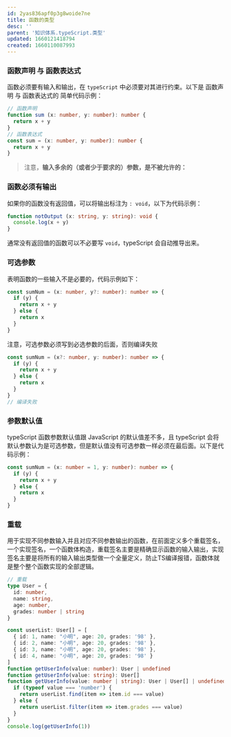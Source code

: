 ```yaml
---
id: 2yas836apf0p3g8woide7ne
title: 函数的类型
desc: ''
parent: '知识体系.typeScript.类型'
updated: 1660121418794
created: 1660110087993
---
```

### 函数声明 与 函数表达式
函数必须要有输入和输出，在 `typeScript` 中必须要对其进行约束。以下是 函数声明 与 函数表达式的 简单代码示例：
```typeScript
// 函数声明
function sum (x: number, y: number): number {
  return x + y
}
// 函数表达式
const sum = (x: number, y: number): number {
  return x + y
}
```

> 注意，**输入多余的（或者少于要求的）参数，是不被允许的：**

### 函数必须有输出
如果你的函数没有返回值，可以将输出标注为 `: void`，以下为代码示例：
```typeScript
function notOutput (x: string, y: string): void {
  console.log(x + y)
}
```

通常没有返回值的函数可以不必要写 `void`，typeScript 会自动推导出来。

### 可选参数
表明函数的一些输入不是必要的，代码示例如下：
```typeScript
const sumNum = (x: number, y?: number): number => {
  if (y) {
    return x + y
  } else {
    return x
  }
}
```

注意，可选参数必须写到必选参数的后面，否则编译失败
```typeScript
const sumNum = (x?: number, y: number): number => {
  if (y) {
    return x + y
  } else {
    return x
  }
}
// 编译失败
```

### 参数默认值
typeScript 函数参数默认值跟 JavaScript 的默认值差不多，且 typeScript 会将默认参数认为是可选参数，但是默认值没有可选参数一样必须在最后面。以下是代码示例：
```typeScript
const sumNum = (x: number = 1, y: number): number => {
  if (y) {
    return x + y
  } else {
    return x
  }
}
```

### 重载
用于实现不同参数输入并且对应不同参数输出的函数，在前面定义多个重载签名，一个实现签名，一个函数体构造，重载签名主要是精确显示函数的输入输出，实现签名主要是将所有的输入输出类型做一个全量定义，防止TS编译报错，函数体就是整个整个函数实现的全部逻辑。
```typeScript
// 重载
type User = {
  id: number,
  name: string,
  age: number,
  grades: number | string
}

const userList: User[] = [
  { id: 1, name: "小明", age: 20, grades: '98' },
  { id: 2, name: "小明", age: 20, grades: '98' },
  { id: 3, name: "小明", age: 20, grades: '98' },
  { id: 4, name: "小明", age: 20, grades: '98' }
]
function getUserInfo(value: number): User | undefined
function getUserInfo(value: string): User[]
function getUserInfo(value: number | string): User | User[] | undefined {
  if (typeof value === 'number') {
    return userList.find(item => item.id === value)
  } else {
    return userList.filter(item => item.grades === value)
  }
}
console.log(getUserInfo(1))
```
